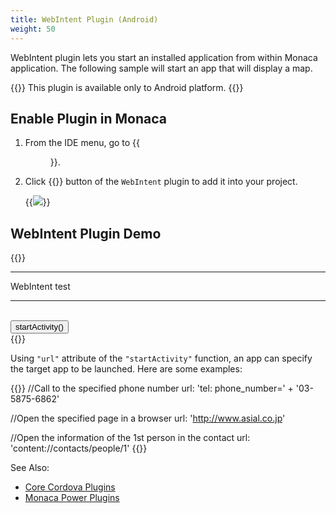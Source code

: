 ```yaml
---
title: WebIntent Plugin (Android)
weight: 50
---
```


WebIntent plugin lets you start an installed application from within
Monaca application. The following sample will start an app that will
display a map.

{{<note>}}
This plugin is available only to Android platform.
{{</note>}}

## Enable Plugin in Monaca

1.  From the IDE menu, go to {{<menu menu1="Config" menu2="Manage Cordova Plugins">}}.
2.  Click {{<guilabel name="Enable">}} button of the `WebIntent` plugin to add it into your
    project.

    {{<img src="/images/reference/third_party_phonegap/webintent/1.png">}}

## WebIntent Plugin Demo

{{<highlight html>}}
<!DOCTYPE HTML>
<html>
<head>
  <title>WebIntent DEMO</title>
  <meta charset="utf-8">
  <meta name="viewport" content="width=device-width, user-scalable=no">
  <script src="components/loader.js"></script>
  <link rel="stylesheet" href="components/loader.css">

  <script type="text/javascript">
    function startActivity() {
      window.plugins.webintent.startActivity({
        action: window.plugins.webintent.ACTION_VIEW,
        url: 'geo:0, 0?q=' + 'dummy address'},
        function() {},
        function() {alert('Failed to open URL via Android Intent')}
    );
  }
  </script>
</head>
<body>
  <hr> WebIntent test <hr><br>
  <input type="button" onClick ="startActivity()" value ="startActivity()" /><br>

</body>
</html>
{{</highlight>}}

Using `"url"` attribute of the `"startActivity"` function, an app can
specify the target app to be launched. Here are some examples:

{{<highlight javascript>}}
//Call to the specified phone number
url: 'tel: phone_number=' + '03-5875-6862'

//Open the specified page in a browser
    url: 'http://www.asial.co.jp'

//Open the information of the 1st person in the contact
    url: 'content://contacts/people/1'
{{</highlight>}}

See Also:

- [Core Cordova Plugins](../../cordova_6.5)
- [Monaca Power Plugins](../../power_plugins)
